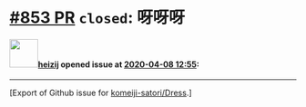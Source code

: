 # [\#853 PR](https://github.com/komeiji-satori/Dress/pull/853) `closed`: 呀呀呀

#### <img src="https://avatars.githubusercontent.com/u/63350129?v=4" width="50">[heizij](https://github.com/heizij) opened issue at [2020-04-08 12:55](https://github.com/komeiji-satori/Dress/pull/853):






-------------------------------------------------------------------------------



[Export of Github issue for [komeiji-satori/Dress](https://github.com/komeiji-satori/Dress).]
